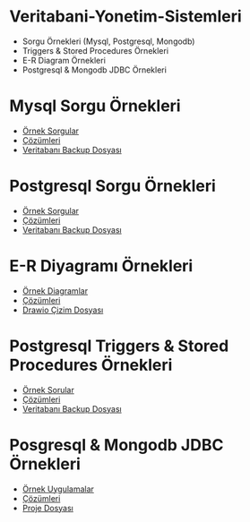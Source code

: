 # Veritabani-Yonetim-Sistemleri
* Sorgu Örnekleri (Mysql, Postgresql, Mongodb)
* Triggers & Stored Procedures Örnekleri
* E-R Diagram Örnekleri
* Postgresql & Mongodb JDBC Örnekleri

# Mysql Sorgu Örnekleri 
* [Örnek Sorgular](https://github.com/abdulkadirazm/Veritabani-Yonetim-Sistemleri/blob/main/Mysql%20Sorgu%20Ornekleri/VT-NNNNNNNN-HW1.pdf)
* [Çözümleri](https://github.com/abdulkadirazm/Veritabani-Yonetim-Sistemleri/blob/main/Mysql%20Sorgu%20Ornekleri/VT-SOLUTION-HW1.pdf)
* [Veritabanı Backup Dosyası](https://github.com/abdulkadirazm/Veritabani-Yonetim-Sistemleri/blob/main/Mysql%20Sorgu%20Ornekleri/school.sql)

# Postgresql Sorgu Örnekleri 
* [Örnek Sorgular](https://github.com/abdulkadirazm/Veritabani-Yonetim-Sistemleri/blob/main/Postgresql%20Sorgu%20Ornekleri/VT-NNNNNNNN-HW2.pdf)
* [Çözümleri](https://github.com/abdulkadirazm/Veritabani-Yonetim-Sistemleri/blob/main/Postgresql%20Sorgu%20Ornekleri/VT-SOLUTION-HW2.pdf)
* [Veritabanı Backup Dosyası](https://github.com/abdulkadirazm/Veritabani-Yonetim-Sistemleri/blob/main/Postgresql%20Sorgu%20Ornekleri/pandemic_backup)

# E-R Diyagramı Örnekleri 
* [Örnek Diagramlar](https://github.com/abdulkadirazm/Veritabani-Yonetim-Sistemleri/blob/main/E-R%20Diagram%20Ornekleri/VT-NNNNNNNN-HW3.pdf)
* [Çözümleri](https://github.com/abdulkadirazm/Veritabani-Yonetim-Sistemleri/blob/main/E-R%20Diagram%20Ornekleri/VT-SOLUTION-HW3.pdf)
* [Drawio Çizim Dosyası](https://github.com/abdulkadirazm/Veritabani-Yonetim-Sistemleri/blob/main/E-R%20Diagram%20Ornekleri/drawio.drawio)

# Postgresql Triggers & Stored Procedures Örnekleri 
* [Örnek Sorular](https://github.com/abdulkadirazm/Veritabani-Yonetim-Sistemleri/blob/main/Postgresql%20-%20Triggers%20%26%20%20%20Stored%20Procedures%20Ornekleri/VT-NNNNNNNN-HW4.pdf)
* [Çözümleri](https://github.com/abdulkadirazm/Veritabani-Yonetim-Sistemleri/blob/main/Postgresql%20-%20Triggers%20%26%20%20%20Stored%20Procedures%20Ornekleri/VT-SOLUTION-HW4.pdf)
* [Veritabanı Backup Dosyası](https://github.com/abdulkadirazm/Veritabani-Yonetim-Sistemleri/blob/main/Postgresql%20-%20Triggers%20%26%20%20%20Stored%20Procedures%20Ornekleri/market_backup)

# Posgresql & Mongodb JDBC Örnekleri 
* [Örnek Uygulamalar](https://github.com/abdulkadirazm/Veritabani-Yonetim-Sistemleri/blob/main/Posgresql%20%26%20Mongodb%20JDBC%20Ornekleri/VT-NNNNNNNN-HW5.pdf)
* [Çözümleri](https://github.com/abdulkadirazm/Veritabani-Yonetim-Sistemleri/blob/main/Posgresql%20%26%20Mongodb%20JDBC%20Ornekleri/VT-SOLUTION-HW5.pdf)
* [Proje Dosyası](https://github.com/abdulkadirazm/Veritabani-Yonetim-Sistemleri/tree/main/Posgresql%20%26%20Mongodb%20JDBC%20Ornekleri/ProjectFolder)


